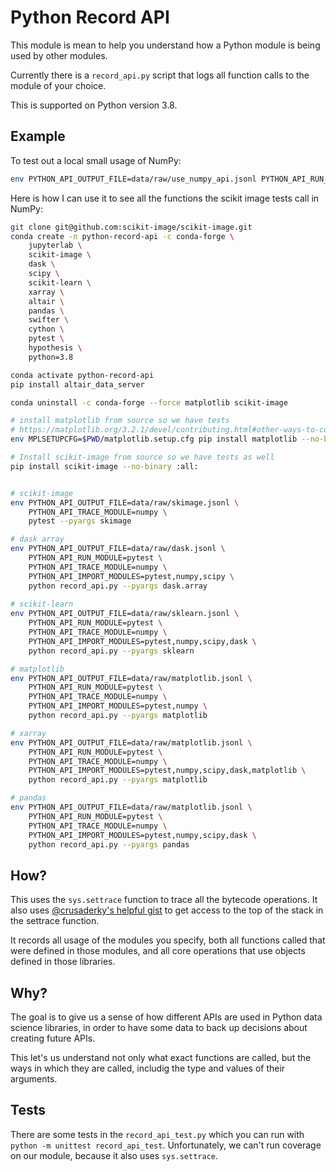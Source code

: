 # Python Record API

This module is mean to help you understand how a Python module is being used by other modules.

Currently there is a `record_api.py` script that logs all function calls to the module of your choice.

This is supported on Python version 3.8.

## Example

To test out a local small usage of NumPy:

```bash
env PYTHON_API_OUTPUT_FILE=data/raw/use_numpy_api.jsonl PYTHON_API_RUN_MODULE=use_numpy_api PYTHON_API_TRACE_MODULE=numpy PYTHON_API_IMPORT_MODULES=numpy python -m record_api
```

Here is how I can use it to see all the functions the scikit image tests call in NumPy:

```bash
git clone git@github.com:scikit-image/scikit-image.git
conda create -n python-record-api -c conda-forge \
    jupyterlab \
    scikit-image \
    dask \
    scipy \
    scikit-learn \
    xarray \
    altair \
    pandas \
    swifter \
    cython \
    pytest \
    hypothesis \
    python=3.8

conda activate python-record-api
pip install altair_data_server

conda uninstall -c conda-forge --force matplotlib scikit-image

# install matplotlib from source so we have tests
# https://matplotlib.org/3.2.1/devel/contributing.html#other-ways-to-contribute
env MPLSETUPCFG=$PWD/matplotlib.setup.cfg pip install matplotlib --no-binary :all:

# Install scikit-image from source so we have tests as well
pip install scikit-image --no-binary :all:


# scikit-image
env PYTHON_API_OUTPUT_FILE=data/raw/skimage.jsonl \
    PYTHON_API_TRACE_MODULE=numpy \
    pytest --pyargs skimage

# dask array
env PYTHON_API_OUTPUT_FILE=data/raw/dask.jsonl \
    PYTHON_API_RUN_MODULE=pytest \
    PYTHON_API_TRACE_MODULE=numpy \
    PYTHON_API_IMPORT_MODULES=pytest,numpy,scipy \
    python record_api.py --pyargs dask.array
    
# scikit-learn
env PYTHON_API_OUTPUT_FILE=data/raw/sklearn.jsonl \
    PYTHON_API_RUN_MODULE=pytest \
    PYTHON_API_TRACE_MODULE=numpy \
    PYTHON_API_IMPORT_MODULES=pytest,numpy,scipy,dask \
    python record_api.py --pyargs sklearn

# matplotlib
env PYTHON_API_OUTPUT_FILE=data/raw/matplotlib.jsonl \
    PYTHON_API_RUN_MODULE=pytest \
    PYTHON_API_TRACE_MODULE=numpy \
    PYTHON_API_IMPORT_MODULES=pytest,numpy \
    python record_api.py --pyargs matplotlib

# xarray
env PYTHON_API_OUTPUT_FILE=data/raw/matplotlib.jsonl \
    PYTHON_API_RUN_MODULE=pytest \
    PYTHON_API_TRACE_MODULE=numpy \
    PYTHON_API_IMPORT_MODULES=pytest,numpy,scipy,dask,matplotlib \
    python record_api.py --pyargs matplotlib

# pandas
env PYTHON_API_OUTPUT_FILE=data/raw/matplotlib.jsonl \
    PYTHON_API_RUN_MODULE=pytest \
    PYTHON_API_TRACE_MODULE=numpy \
    PYTHON_API_IMPORT_MODULES=pytest,numpy,scipy,dask \
    python record_api.py --pyargs pandas 
```

## How?

This uses the `sys.settrace` function to trace all the bytecode operations. It also uses
[@crusaderky's helpful gist](https://gist.github.com/crusaderky/cf0575cfeeee8faa1bb1b3480bc4a87a)
to get access to the top of the stack in the settrace function.

It records all usage of the modules you specify, both all functions called that were defined in those modules, and all core operations that use objects defined in those libraries.

## Why?

The goal is to give us a sense of how different APIs are used in Python data science libraries, in order to have some data to back up decisions about creating future APIs.

This let's us understand not only what exact functions are called, but the ways in which they are called, includig the type and values of their arguments.


## Tests

There are some tests in the `record_api_test.py` which you can run with `python -m unittest record_api_test`. Unfortunately, we can't run coverage on our module, because it also uses `sys.settrace`. 